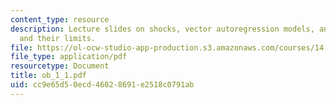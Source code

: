 ```yaml
---
content_type: resource
description: Lecture slides on shocks, vector autoregression models, and Wold representations
  and their limits.
file: https://ol-ocw-studio-app-production.s3.amazonaws.com/courses/14-462-advanced-macroeconomics-ii-spring-2007/cc9e65d50ecd46028691e2518c0791ab_ob_1_1.pdf
file_type: application/pdf
resourcetype: Document
title: ob_1_1.pdf
uid: cc9e65d5-0ecd-4602-8691-e2518c0791ab
---
```

